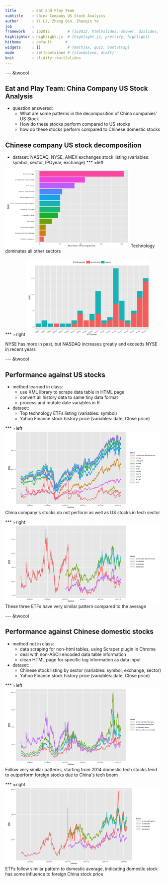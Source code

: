 ```yaml
---
title       : Eat and Play Team
subtitle    : China Company US Stock Analysis
author      : Yi Li, Zhang Qin, Zhaoqin Ye
job         : 
framework   : io2012        # {io2012, html5slides, shower, dzslides, ...}
highlighter : highlight.js  # {highlight.js, prettify, highlight}
hitheme     : default      # 
widgets     : []            # {mathjax, quiz, bootstrap}
mode        : selfcontained # {standalone, draft}
knit        : slidify::knit2slides
--- 
```


--- &twocol
## Eat and Play Team: China Company US Stock Analysis

- question answered:
  - What are some patterns in the decomposition of China companies' US Stock
  - How do these stocks perform compared to US stocks
  - how do these stocks perform compared to Chinese domestic stocks

## Chinese company US stock decomposition
- dataset: NASDAQ, NYSE, AMEX exchanges stock listing (variables: symbol, sector, IPOyear, exchange)
*** =left
<img src="assets/fig/unnamed-chunk-1-1.png" title="plot of chunk unnamed-chunk-1" alt="plot of chunk unnamed-chunk-1" width="400px" height="250px" />
Technology dominates all other sectors

*** =right
<img src="assets/fig/unnamed-chunk-2-1.png" title="plot of chunk unnamed-chunk-2" alt="plot of chunk unnamed-chunk-2" width="400px" height="250px" />

NYSE has more in past, but NASDAQ increases greatly and exceeds NYSE in recent years

--- &twocol

## Performance against US stocks

- method learned in class: 
  - use XML library to scrape data table in HTML page
  - convert all history data to same tiny data format
  - process and mutate date variables in R
- dataset: 
  - Top technology ETFs listing (variables: symbol)
  - Yahoo Finance stock history price (variables: date, Close price)

*** =left
<img src="assets/fig/unnamed-chunk-3-1.png" title="plot of chunk unnamed-chunk-3" alt="plot of chunk unnamed-chunk-3" width="500px" height="250px" />
China company's stocks do not perform as well as US stocks in tech sector

*** =right
<img src="assets/fig/unnamed-chunk-4-1.png" title="plot of chunk unnamed-chunk-4" alt="plot of chunk unnamed-chunk-4" width="500px" height="250px" />
These three ETFs have very similar pattern compared to the average

--- &twocol

## Performance against Chinese domestic stocks
- method not in class: 
  - data scraping for non-html tables, using Scraper plugin in Chrome
  - deal with non-ASCII encoded data table information
  - clean HTML page for specific tag information as data input
- dataset:
  - Chinese stock listing by sector (variables: symbol, exchange, sector)
  - Yahoo Finance stock history price (variables: date, Close price)

*** =left
<img src="assets/fig/unnamed-chunk-5-1.png" title="plot of chunk unnamed-chunk-5" alt="plot of chunk unnamed-chunk-5" width="500px" height="250px" />
Follow very similar patterns, starting from 2014 domestic tech stocks tend to outperform foreign stocks due to China's tech boom

*** =right
<img src="assets/fig/unnamed-chunk-6-1.png" title="plot of chunk unnamed-chunk-6" alt="plot of chunk unnamed-chunk-6" width="500px" height="250px" />
ETFs follow similar pattern to domestic average, indicating domestic stock has some influence to foreign China stock price
